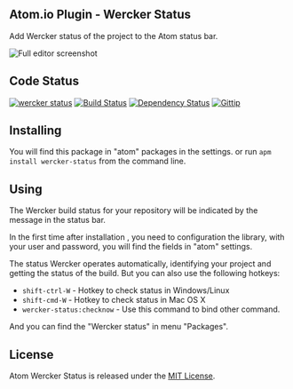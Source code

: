 ## Atom.io Plugin - Wercker Status

Add Wercker status of the project to the Atom status bar.

![Full editor screenshot](https://raw.github.com/felipefdl/wercker-status/master/screenshots/full_editor.png)

## Code Status
[![wercker status](https://app.wercker.com/status/f0845e5ad84b372173d3839a3e8596e1/s "wercker status")](https://app.wercker.com/project/bykey/f0845e5ad84b372173d3839a3e8596e1)
[![Build Status](https://travis-ci.org/felipefdl/wercker-status.svg?branch=master)](https://travis-ci.org/felipefdl/wercker-status)
[![Dependency Status](https://gemnasium.com/felipefdl/wercker-status.svg)](https://gemnasium.com/felipefdl/wercker-status)
[![Gittip](http://img.shields.io/gittip/felipefdl.svg)](https://www.gittip.com/felipefdl)

## Installing
You will find this package in "atom" packages in the settings.
or run `apm install wercker-status` from the command line.

## Using
The Wercker build status for your repository will be indicated by the message in the status bar.

In the first time after installation , you need to configuration the library, with your user and password, you will find the fields in "atom" settings.

The status Wercker operates automatically, identifying your project and getting the status of the build. But you can also use the following hotkeys:
* `shift-ctrl-W` - Hotkey to check status in Windows/Linux
* `shift-cmd-W` - Hotkey to check status in Mac OS X
* `wercker-status:checknow` - Use this command to bind other command.

And you can find the "Wercker status" in  menu "Packages".

## License

Atom Wercker Status is released under the [MIT License](https://github.com/felipefdl/wercker-status/blob/master/LICENSE.md).
